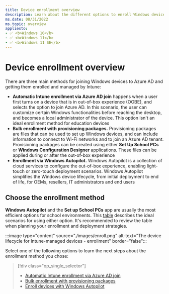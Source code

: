 ```yaml
---
title: Device enrollment overview
description: Learn about the different options to enroll Windows devices in Microsoft Intune
ms.date: 08/31/2022
ms.topic: overview
appliesto:
- ✅ <b>Windows 10</b>
- ✅ <b>Windows 11</b>
- ✅ <b>Windows 11 SE</b>
---
```


# Device enrollment overview

There are three main methods for joining Windows devices to Azure AD and getting them enrolled and managed by Intune:

- **Automatic Intune enrollment via Azure AD join** happens when a user first turns on a device that is in out-of-box experience (OOBE), and selects the option to join Azure AD. In this scenario, the user can customize certain Windows functionalities before reaching the desktop, and becomes a local administrator of the device. This option isn't an ideal enrollment method for education devices
- **Bulk enrollment with provisioning packages.** Provisioning packages are files that can be used to set up Windows devices, and can include information to connect to Wi-Fi networks and to join an Azure AD tenant. Provisioning packages can be created using either **Set Up School PCs** or **Windows Configuration Designer** applications. These files can be applied during or after the out-of-box experience
- **Enrollment via Windows Autopilot.** Windows Autopilot is a collection of cloud services to configure the out-of-box experience, enabling light-touch or zero-touch deployment scenarios. Windows Autopilot simplifies the Windows device lifecycle, from initial deployment to end of life, for OEMs, resellers, IT administrators and end users

## Choose the enrollment method

**Windows Autopilot** and the **Set up School PCs** app are usually the most efficient options for school environments.
This [table][INT-1] describes the ideal scenarios for using either option. It's recommended to review the table when planning your enrollment and deployment strategies.

:::image type="content" source="./images/enroll.png" alt-text="The device lifecycle for Intune-managed devices - enrollment" border="false":::

Select one of the following options to learn the next steps about the enrollment method you chose:
> [!div class="op_single_selector"]
> - [Automatic Intune enrollment via Azure AD join](enroll-aadj.md)
> - [Bulk enrollment with provisioning packages](enroll-package.md)
> - [Enroll devices with Windows Autopilot ](enroll-autopilot.md)

<!-- Reference links in article -->

[INT-1]: /intune-education/add-devices-windows#when-to-use-set-up-school-pcs-vs-windows-autopilot
